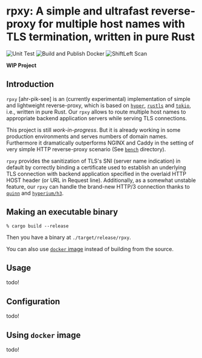 # rpxy: A simple and ultrafast reverse-proxy for multiple host names with TLS termination, written in pure Rust

![Unit Test](https://github.com/junkurihara/rust-rpxy/actions/workflows/ci.yml/badge.svg)
![Build and Publish Docker](https://github.com/junkurihara/rust-rpxy/actions/workflows/docker_build_push.yml/badge.svg)
![ShiftLeft Scan](https://github.com/junkurihara/rust-rpxy/actions/workflows/shift_left.yml/badge.svg)

**WIP Project**

## Introduction

`rpxy` [ahr-pik-see] is an (currently experimental) implementation of simple and lightweight reverse-proxy, which is based on [`hyper`](https://github.com/hyperium/hyper), [`rustls`](https://github.com/rustls/rustls) and [`tokio`](https://github.com/tokio-rs/tokio), i.e., written in pure Rust. Our `rpxy` allows to route multiple host names to appropriate backend application servers while serving TLS connections.

This project is still *work-in-progress*. But it is already working in some production environments and serves numbers of domain names. Furthermore it dramatically outperforms NGINX and Caddy in the setting of very simple HTTP reverse-proxy scenario (See [`bench`](./bench/) directory).

 `rpxy` provides the sanitization of TLS's SNI (server name indication) in default by correctly binding a certificate used to establish an underlying TLS connection with backend application specified in the overlaid HTTP HOST header (or URL in Request line). Additionally, as a somewhat unstable feature, our `rpxy` can handle the brand-new HTTP/3 connection thanks to [`quinn`](https://github.com/quinn-rs/quinn) and [`hyperium/h3`](https://github.com/hyperium/h3).

## Making an executable binary

```:bash
% cargo build --release
```

Then you have a binary at `./target/release/rpxy`.

You can also use [`docker` image](https://hub.docker.com/r/jqtype/rpxy) instead of building from the source.

## Usage

todo!

## Configuration

todo!

## Using `docker` image

todo!
